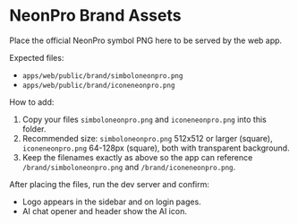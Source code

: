 # NeonPro Brand Assets

Place the official NeonPro symbol PNG here to be served by the web app.

Expected files:
- `apps/web/public/brand/simboloneonpro.png`
- `apps/web/public/brand/iconeneonpro.png`

How to add:
1. Copy your files `simboloneonpro.png` and `iconeneonpro.png` into this folder.
2. Recommended size: `simboloneonpro.png` 512x512 or larger (square), `iconeneonpro.png` 64-128px (square), both with transparent background.
3. Keep the filenames exactly as above so the app can reference `/brand/simboloneonpro.png` and `/brand/iconeneonpro.png`.

After placing the files, run the dev server and confirm:
- Logo appears in the sidebar and on login pages.
- AI chat opener and header show the AI icon.
